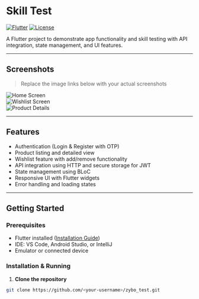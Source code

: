 # Skill Test

[![Flutter](https://img.shields.io/badge/Flutter-3.13.7-blue?logo=flutter&logoColor=white)](https://flutter.dev/)
[![License](https://img.shields.io/badge/License-MIT-green)](LICENSE)

A Flutter project to demonstrate app functionality and skill testing with API integration, state management, and UI features.

---

## Screenshots

> Replace the image links below with your actual screenshots  

![Home Screen](screenshots/home_screen.png)  
![Wishlist Screen](screenshots/wishlist_screen.png)  
![Product Details](screenshots/product_details.png)  

---

## Features

- Authentication (Login & Register with OTP)
- Product listing and detailed view
- Wishlist feature with add/remove functionality
- API integration using HTTP and secure storage for JWT
- State management using BLoC
- Responsive UI with Flutter widgets
- Error handling and loading states

---

## Getting Started

### Prerequisites

- Flutter installed ([Installation Guide](https://docs.flutter.dev/get-started/install))
- IDE: VS Code, Android Studio, or IntelliJ
- Emulator or connected device

### Installation & Running

1. **Clone the repository**

```bash
git clone https://github.com/<your-username>/zybo_test.git

